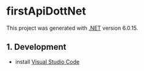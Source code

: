 # firstApiDottNet


This project was generated with [.NET](https://learn.microsoft.com/fr-fr/dotnet/) version 6.0.15.

## 1. Development

- install [Visual Studio Code](https://code.visualstudio.com/)